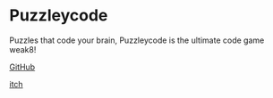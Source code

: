 # Puzzleycode


Puzzles that code your brain, Puzzleycode is the ultimate code game weak8!


[GitHub](https://github.com/game-dev-course/Puzzleycode/blob/main/formal-elements.md)


[itch](https://gamedevcourse.itch.io/puzzlycode-v1)
